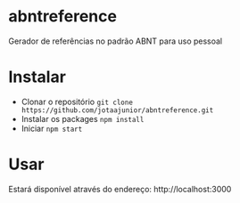 # abntreference

Gerador de referências no padrão ABNT para uso pessoal

# Instalar

- Clonar o repositório `git clone https://github.com/jotaajunior/abntreference.git`
- Instalar os packages `npm install`
- Iniciar `npm start`

# Usar
Estará disponível através do endereço: http://localhost:3000
